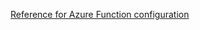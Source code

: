 

[Reference for Azure Function configuration](https://docs.microsoft.com/en-us/azure/azure-functions/functions-reference-node?tabs=v2)